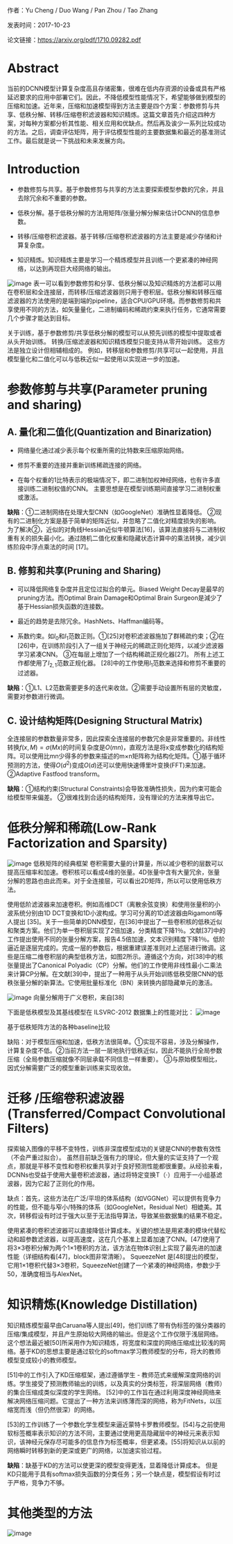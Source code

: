 作者：Yu Cheng / Duo Wang / Pan Zhou / Tao Zhang

发表时间：2017-10-23

论文链接：https://arxiv.org/pdf/1710.09282.pdf

# Abstract
当前的DCNN模型计算复杂度高且存储密集，很难在低内存资源的设备或具有严格延迟要求的应用中部署它们。因此，不降低模型性能情况下，希望能够做到模型的压缩和加速。近年来，压缩和加速模型得到方法主要是四个方案：参数修剪与共享、低秩分解、转移/压缩卷积滤波器和知识精炼。这篇文章首先介绍这四种方案，对每种方案都分析其性能、相关应用和优缺点。然后再及诶少一系列比较成功的方法。之后，调查评估矩阵，用于评估模型性能的主要数据集和最近的基准测试工作。最后就是说一下挑战和未来发展方向。

# Introduction
- 参数修剪与共享。基于参数修剪与共享的方法主要探索模型参数的冗余，并且去除冗余和不重要的参数。

- 低秩分解。基于低秩分解的方法用矩阵/张量分解分解来估计DCNN的信息参数。

- 转移/压缩卷积滤波器。基于转移/压缩卷积滤波器的方法主要是减少存储和计算复杂度。

- 知识精炼。知识精炼主要是学习一个精炼模型并且训练一个更紧凑的神经网络，以达到再现巨大经网络的输出。


![image](../imageForArticles/2018-04-20_A_Survey_of_Model_Compression_and_Acceleration_for_Deep_Neural_Networks/table1.png)
表一可以看到参数修剪和分享、低秩分解以及知识精炼的方法都可以用在卷积层和全连接层，而转移/压缩滤波器则只用于卷积层。低秩分解和转移压缩滤波器的方法使用的是端到端的pipeline，适合CPU/GPU环境。而参数修剪和共享使用不同的方法，如矢量量化，二进制编码和稀疏约束来执行任务，它通常需要几个步骤才能达到目标。

关于训练，基于参数修剪/共享低秩分解的模型可以从预先训练的模型中提取或者从头开始训练。 转换/压缩滤波器和知识精炼模型只能支持从零开始训练。 这些方法是独立设计但相辅相成的。 例如，转移层和参数修剪/共享可以一起使用，并且模型量化和二值化可以与低秩近似一起使用以实现进一步的加速。 



# 参数修剪与共享(Parameter pruning and sharing)
## A. 量化和二值化(Quantization and Binarization)
- 网络量化通过减少表示每个权重所需的比特数来压缩原始网络。

- 修剪不重要的连接并重新训练稀疏连接的网络。

- 在每个权重的1比特表示的极端情况下，即二进制加权神经网络，也有许多直接训练二进制权值的CNN。 主要思想是在模型训练期间直接学习二进制权重或激活。

**缺陷**：①二进制网络在处理大型CNN（如GoogleNet）准确性显着降低。 ②现有的二进制化方案是基于简单的矩阵近似，并忽略了二值化对精度损失的影响。 为了解决②，近似的对角线Hessian近似牛顿算法[16]，该算法直接将与二进制权重有关的损失最小化。通过随机二值化权重和隐藏状态计算中的乘法转换，减少训练阶段中浮点乘法的时间 [17]。

## B. 修剪和共享(Pruning and Sharing)
- 可以降低网络复杂度并且定位过拟合的单元。Biased Weight Decay是最早的pruning方法。而Optimal Brain Damage和Optimal Brain Surgeon是減少了基于Hessian损失函数的连接数。

- 最近的趋势是去除冗余。HashNets、Haffman编码等。

- 系数约束。如$l_0$和$l_1$范数正则。①[25]对卷积滤波器施加了群稀疏约束；②在[26]中，在训练阶段引入了一组关于神经元的稀疏正则化矩阵，以减少滤波器学习紧凑CNN。 ③在每层上增加了一个结构稀疏正规化器[27]。 所有上述工作都使用了$l_{2, 1}$范数正规化器。 [28]中的工作使用$l_1$范数来选择和修剪不重要的过滤器。

**缺陷**：①L1、L2范数需要更多的迭代来收敛。②需要手动设置所有层的灵敏度，需要对参数进行微调。

## C. 设计结构矩阵(Designing Structural Matrix)
全连接层的参数数量非常多，因此探索全连接层的参数冗余是非常重要的。非线性转换$f(x, M) = \sigma(Mx)$的时间复杂度是$O(mn)$，直观方法是将x变成参数化的结构矩阵。可以使用比mn少得多的参数来描述的m×n矩阵称为结构化矩阵。①基于循环预测的方法，使得$O(d^2)$变成$O(d)$还可以使用快速傅里叶变换(FFT)来加速。②Adaptive Fastfood transform。

**缺陷**：①结构约束(Structural Constraints)会导致准确性损失，因为约束可能会给模型带来偏差。 ②很难找到合适的结构矩阵，没有理论的方法来推导出它。



# 低秩分解和稀疏(Low-Rank Factorization and Sparsity)


![image](../imageForArticles/2018-04-20_A_Survey_of_Model_Compression_and_Acceleration_for_Deep_Neural_Networks/figure2.png)
低秩矩阵的经典框架
卷积需要大量的计算量，所以减少卷积的层数可以提高压缩率和加速。卷积核可以看成4维的张量。4D张量中含有大量冗余，张量分解的思路也由此而来。对于全连接层，可以看出2D矩阵，所以可以使用低秩方法。

使用低阶滤波器来加速卷积。例如高维DCT（离散余弦变换）和使用张量积的小波系统分别由1D DCT变换和1D小波构成。学习可分离的1D滤波器由Rigamonti等人提出 [35]。关于一些简单的DNN模型，在[36]中提出了一些卷积核的低秩近似和聚类方案。他们为单一卷积层实现了2倍加速，分类精度下降1％。文献[37]中的工作提出使用不同的张量分解方案，报告4.5倍加速，文本识别精度下降1％。低阶逼近是逐层完成的。完成一层的参数后，根据重建误差准则对上述层进行微调。这些是压缩二维卷积层的典型低秩方法，如图2所示。遵循这个方向，对[38]中的核张量提出了Canonical Polyadic（CP）分解。他们的工作使用非线性最小二乘法来计算CP分解。在文献[39]中，提出了一种用于从头开始训练低秩受限CNN的低秩张量分解的新算法。它使用批量标准化（BN）来转换内部隐藏单元的激活。

![image](../imageForArticles/2018-04-20_A_Survey_of_Model_Compression_and_Acceleration_for_Deep_Neural_Networks/CP-decomposition.png)
向量分解用于广义卷积，来自[38]

下面是低秩模型及其基线模型在 ILSVRC-2012 数据集上的性能对比：
![image](../imageForArticles/2018-04-20_A_Survey_of_Model_Compression_and_Acceleration_for_Deep_Neural_Networks/table2.png)

基于低秩矩阵方法的各种baseline比较


缺陷：对于模型压缩和加速，低秩方法很简单。①实现不容易，涉及分解操作，计算复杂度不低。②当前方法一层一层地执行低秩近似，因此不能执行全局参数压缩（全局参数压缩就像不同层承载不同信息一样重要）。 ③与原始模型相比，因式分解需要广泛的模型重新训练来实现收敛。



# 迁移 /压缩卷积滤波器(Transferred/Compact Convolutional Filters)
探索输入图像的平移不变特性，训练非深度模型成功的关键是CNN的参数有效性（不会严重过拟合）。 虽然目前缺乏强有力的理论，但大量的实证支持了一个观点，那就是平移不变性和卷积权重共享对于良好预测性能都很重要。从经验来看，DCNNs也受益于使用大量卷积滤波器，通过将特定变换T（·）应用于一小组基滤波器，因为它起了正则化的作用。

缺点：首先，这些方法在广泛/平坦的体系结构（如VGGNet）可以提供有竞争力的性能，但不能与窄小/特殊的体系（如GoogleNet，Residual Net）相媲美。其次，转移假设有时过于强大以至于无法指导算法，导致某些数据集的结果不稳定。

使用紧凑的卷积滤波器可以直接降低计算成本。关键的想法是用紧凑的模块代替松动和超参数滤波器，以提高速度，这在几个基准上显着加速了CNN。[47]使用了将3×3卷积分解为两个1×1卷积的方法，该方法在物体识别上实现了最先进的加速性能（详细结构看[47]，block图非常清晰）。 SqueezeNet 是[48]提出的模型，它用1×1卷积代替3×3卷积，SqueezeNet创建了一个紧凑的神经网络，参数少于50，准确度相当与AlexNet。



# 知识精炼(Knowledge Distillation)
知识精炼模型最早由Caruana等人提出[49]，他们训练了带有伪标签的强分类器的压缩/集成模型，并且产生原始较大网络的输出。但是这个工作仅限于浅层网络。这个想法最近被[50]所采用作为知识精炼，将宽度和深度的网络压缩成比较浅的网络。基于KD的思想主要是通过软化的softmax学习教师模型的分布，将大的教师模型变成较小的教师模型。

[51]中的工作引入了KD压缩框架，通过遵循学生 - 教师范式来缓解深度网络的训练。学生接受了预测教师输出的训练，以及真实的分类标签，将深层网络（教师）的集合压缩成类似深度的学生网络。 [52]中的工作旨在通过利用深度神经网络来解决网络压缩问题。它提出了一种方法来训练薄而深的网络，称为FitNets，以压缩宽而浅（但仍然很深）的网络。

 [53]的工作训练了一个参数化学生模型来逼近蒙特卡罗教师模型。[54]与之前使用软标签概率表示知识的方法不同，主要通过使用更高隐藏层中的神经元来表示知识，该神经元保存尽可能多的信息作为标签概率，但更紧凑。[55]将知识从以前的网络瞬时转移到新的更深或更广的网络，以加速实验过程。

**缺陷**：缺基于KD的方法可以使更深的模型变得更浅，显着降低计算成本。 但是KD只能用于具有softmax损失函数的分类任务；另一个缺点是，模型假设有时过于严格，竞争力不够。

# 其他类型的方法
![image](../imageForArticles/2018-04-20_A_Survey_of_Model_Compression_and_Acceleration_for_Deep_Neural_Networks/table4.png)